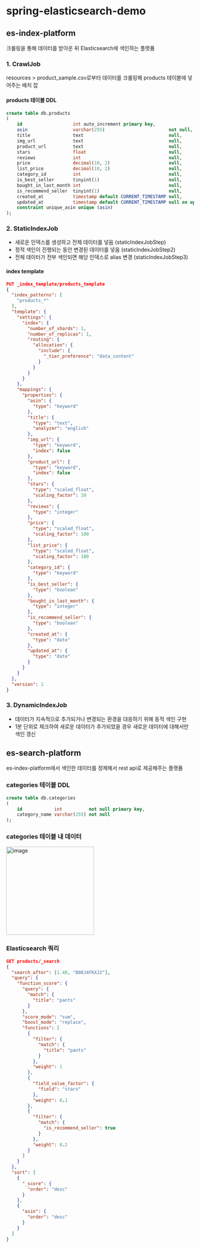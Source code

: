 # spring-elasticsearch-demo

## es-index-platform

크롤링을 통해 데이터를 받아온 뒤 Elasticsearch에 색인하는 플랫폼

### 1. CrawlJob

resources > product_sample.csv로부터 데이터를 크롤링해 products 테이블에 넣어주는 배치 잡

#### products 테이블 DDL

```.sql
create table db.products
(
    id                   int auto_increment primary key,
    asin                 varchar(255)                        not null,
    title                text                                null,
    img_url              text                                null,
    product_url          text                                null,
    stars                float                               null,
    reviews              int                                 null,
    price                decimal(10, 2)                      null,
    list_price           decimal(10, 2)                      null,
    category_id          int                                 null,
    is_best_seller       tinyint(1)                          null,
    bought_in_last_month int                                 null,
    is_recommend_seller  tinyint(1)                          null,
    created_at           timestamp default CURRENT_TIMESTAMP null,
    updated_at           timestamp default CURRENT_TIMESTAMP null on update CURRENT_TIMESTAMP,
    constraint unique_asin unique (asin)
);
```

### 2. StaticIndexJob

* 새로운 인덱스를 생성하고 전체 데이터를 넣음 (staticIndexJobStep)
* 정적 색인이 진행되는 동안 변경된 데이터를 넣음 (staticIndexJobStep2)
* 전체 데이터가 전부 색인되면 해당 인덱스로 alias 변경 (staticIndexJobStep3)

#### index template

```.json
PUT _index_template/products_template
{
  "index_patterns": [
    "products_*"
  ],
  "template": {
    "settings": {
      "index": {
        "number_of_shards": 1,
        "number_of_replicas": 1,
        "routing": {
          "allocation": {
            "include": {
              "_tier_preference": "data_content"
            }
          }
        }
      }
    },
    "mappings": {
      "properties": {
        "asin": {
          "type": "keyword"
        },
        "title": {
          "type": "text",
          "analyzer": "english"
        },
        "img_url": {
          "type": "keyword",
          "index": false
        },
        "product_url": {
          "type": "keyword",
          "index": false
        },
        "stars": {
          "type": "scaled_float",
          "scaling_factor": 10
        },
        "reviews": {
          "type": "integer"
        },
        "price": {
          "type": "scaled_float",
          "scaling_factor": 100
        },
        "list_price": {
          "type": "scaled_float",
          "scaling_factor": 100
        },
        "category_id": {
          "type": "keyword"
        },
        "is_best_seller": {
          "type": "boolean"
        },
        "bought_in_last_month": {
          "type": "integer"
        },
        "is_recommend_seller": {
          "type": "boolean"
        },
        "created_at": {
          "type": "date"
        },
        "updated_at": {
          "type": "date"
        }
      }
    }
  },
  "version": 1
}
```

### 3. DynamicIndexJob

* 데이터가 지속적으로 추가되거나 변경되는 환경을 대응하기 위해 동적 색인 구현
* 1분 단위로 체크하여 새로운 데이터가 추가되었을 경우 새로운 데이터에 대해서만 색인 갱신

## es-search-platform

es-index-platform에서 색인한 데이터를 정제해서 rest api로 제공해주는 플랫폼

### categories 테이블 DDL

```.sql
create table db.categories
(
    id            int          not null primary key,
    category_name varchar(255) not null
);
```

### categories 테이블 내 데이터

<img width="236" alt="image" src="https://github.com/jaimemin/spring-elasticsearch-demo/assets/24821151/2407e636-24e3-4aa5-a1b5-d0e6876c49e8">

### Elasticsearch 쿼리

```.json
GET products/_search
{
  "search_after": [1.48, "B08J4FKXJ2"],
  "query": {
    "function_score": {
      "query": {
        "match": {
          "title": "pants"
        }
      },
      "score_mode": "sum",
      "boost_mode": "replace", 
      "functions": [
        {
          "filter": {
            "match": {
              "title": "pants"
            }
          },
          "weight": 1
        },
        {
          "field_value_factor": {
            "field": "stars"
          },
          "weight": 0.1
        },
        {
          "filter": {
            "match": {
              "is_recommend_seller": true
            }
          },
          "weight": 0.2
        }
      ]
    }
  },
  "sort": [
    {
      "_score": {
        "order": "desc"
      }
    },
    {
      "asin": {
        "order": "desc"
      }
    }
  ]
}
```
